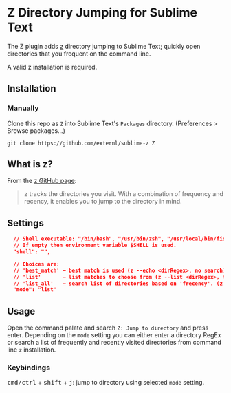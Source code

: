 # Z Directory Jumping for Sublime Text

The Z plugin adds [z](https://github.com/rupa/z) directory jumping to Sublime Text; quickly open directories that you frequent on the command line.

A valid z installation is required.

## Installation

### Manually

Clone this repo as `Z` into Sublime Text's `Packages` directory. (Preferences > Browse packages...)

```
git clone https://github.com/externl/sublime-z Z
```

## What is z?

From the [z GitHub page](https://github.com/rupa/z):
> z tracks the directories you visit. With a combination of frequency and recency, it enables you to jump to the directory in mind.

## Settings

```json
  // Shell executable: "/bin/bash", "/usr/bin/zsh", "/usr/local/bin/fish"...
  // If empty then environment variable $SHELL is used.
  "shell": "",

  // Choices are:
  // 'best_match' — best match is used (z --echo <dirRegex>, no search)
  // 'list'       — list matches to choose from (z --list <dirRegex>, then search)
  // 'list_all'   — search list of directories based on 'frecency'. (z --list, then search)
  "mode": "list"
```

## Usage

Open the command palate and search `Z: Jump to directory` and press enter. Depending on the `mode` setting you can either enter a directory RegEx or search a list of frequently and recently visited directories from command line `z` installation.

### Keybindings

<kbd>cmd/ctrl</kbd> + <kbd>shift</kbd> + <kbd>j</kbd>: jump to directory using selected `mode` setting.


